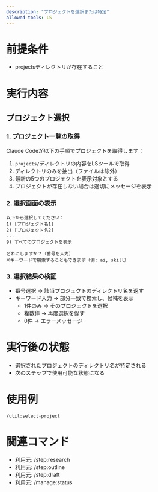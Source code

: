 ```yaml
---
description: "プロジェクトを選択または特定"
allowed-tools: LS
---
```


# 前提条件
- projectsディレクトリが存在すること

# 実行内容

## プロジェクト選択

### 1. プロジェクト一覧の取得

Claude Codeが以下の手順でプロジェクトを取得します：

1. `projects/`ディレクトリの内容をLSツールで取得
2. ディレクトリのみを抽出（ファイルは除外）
3. 最新の5つのプロジェクトを表示対象とする
4. プロジェクトが存在しない場合は適切にメッセージを表示

### 2. 選択画面の表示

```
以下から選択してください：
1) [プロジェクト名1]
2) [プロジェクト名2]
...
9) すべてのプロジェクトを表示

どれにしますか？（番号を入力）
※キーワードで検索することもできます（例: ai, skill）
```

### 3. 選択結果の検証
- 番号選択 → 該当プロジェクトのディレクトリ名を返す
- キーワード入力 → 部分一致で検索し、候補を表示
  - 1件のみ → そのプロジェクトを選択
  - 複数件 → 再度選択を促す
  - 0件 → エラーメッセージ

# 実行後の状態
- 選択されたプロジェクトのディレクトリ名が特定される
- 次のステップで使用可能な状態になる

# 使用例
```
/util:select-project
```

# 関連コマンド
- 利用元: /step:research
- 利用元: /step:outline
- 利用元: /step:draft
- 利用元: /manage:status